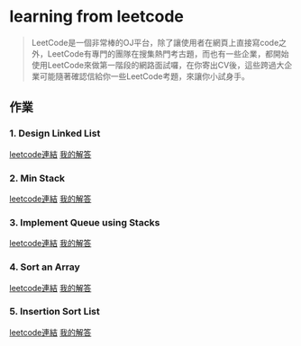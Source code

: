 # learning from leetcode 
> LeetCode是一個非常棒的OJ平台，除了讓使用者在網頁上直接寫code之外，LeetCode有專門的團隊在搜集熱門考古題，而也有一些企業，都開始使用LeetCode來做第一階段的網路面試囉，在你寄出CV後，這些跨過大企業可能隨著確認信給你一些LeetCode考題，來讓你小試身手。

## 作業
### 1. Design Linked List 
 [leetcode連結](https://leetcode.com/problems/design-linked-list/)
 [我的解答]()

### 2. Min Stack 
 [leetcode連結](https://leetcode.com/problems/min-stack/)
 [我的解答](https://github.com/Benny805038/benny/blob/master/leetcode/min%20stack)

### 3. Implement Queue using Stacks  
 [leetcode連結](https://leetcode.com/problems/implement-queue-using-stacks/)
 [我的解答]()

### 4. Sort an Array  
 [leetcode連結](https://leetcode.com/problems/sort-an-array/submissions/)
 [我的解答](https://github.com/Benny805038/benny/blob/master/leetcode/sort%20an%20array.py)

### 5. Insertion Sort List 
 [leetcode連結](https://leetcode.com/problems/insertion-sort-list/)
 [我的解答]()


